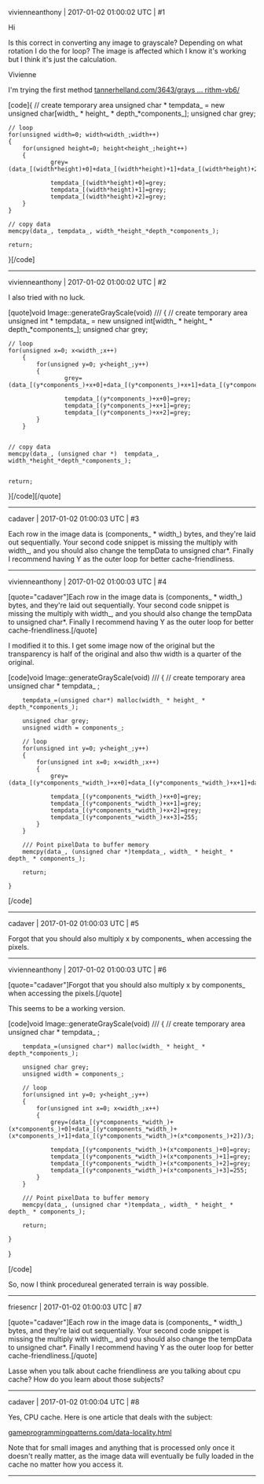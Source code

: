 vivienneanthony | 2017-01-02 01:00:02 UTC | #1

Hi

Is this correct in converting any image to grayscale? Depending on what rotation I do the for loop? The image is affected which I know it's working but I think it's just the calculation.

Vivienne

I'm trying the first method [tannerhelland.com/3643/grays ... rithm-vb6/](http://www.tannerhelland.com/3643/grayscale-image-algorithm-vb6/)


[code]{
    // create temporary area
    unsigned char * tempdata_ = new unsigned char[width_ * height_ * depth_*components_];
    unsigned char grey;

    // loop
    for(unsigned width=0; width<width_;width++)
    {
        for(unsigned height=0; height<height_;height++)
        {
                grey=(data_[(width*height)+0]+data_[(width*height)+1]+data_[(width*height)+2])/3;

                tempdata_[(width*height)+0]=grey;
                tempdata_[(width*height)+1]=grey;
                tempdata_[(width*height)+2]=grey;
        }
    }

    // copy data
    memcpy(data_, tempdata_, width_*height_*depth_*components_);

    return;

}[/code]

-------------------------

vivienneanthony | 2017-01-02 01:00:02 UTC | #2

I also tried with no luck.

[quote]void Image::generateGrayScale(void)
///
{
    // create temporary area
    unsigned  int * tempdata_ = new unsigned int[width_ * height_ * depth_*components_];
    unsigned char grey;

    // loop
    for(unsigned x=0; x<width_;x++)
        {
            for(unsigned y=0; y<height_;y++)
            {
                    grey=(data_[(y*components_)+x+0]+data_[(y*components_)+x+1]+data_[(y*components_)+x+2])/3;

                    tempdata_[(y*components_)+x+0]=grey;
                    tempdata_[(y*components_)+x+1]=grey;
                    tempdata_[(y*components_)+x+2]=grey;
            }
        }


    // copy data
    memcpy(data_, (unsigned char *)  tempdata_, width_*height_*depth_*components_);


    return;

}[/code][/quote]

-------------------------

cadaver | 2017-01-02 01:00:03 UTC | #3

Each row in the image data is (components_ * width_) bytes, and they're laid out sequentially. Your second code snippet is missing the multiply with width_, and you should also change the tempData to unsigned char*. Finally I recommend having Y as the outer loop for better cache-friendliness.

-------------------------

vivienneanthony | 2017-01-02 01:00:03 UTC | #4

[quote="cadaver"]Each row in the image data is (components_ * width_) bytes, and they're laid out sequentially. Your second code snippet is missing the multiply with width_, and you should also change the tempData to unsigned char*. Finally I recommend having Y as the outer loop for better cache-friendliness.[/quote]


I modified it to this. I get some image now of the original but the transparency is half of the original and also thw width is  a quarter of the original. 

[code]void Image::generateGrayScale(void)
///
{
      // create temporary area
        unsigned char * tempdata_ ;

        tempdata_=(unsigned char*) malloc(width_ * height_ * depth_*components_);

        unsigned char grey;
        unsigned width = components_;

        // loop
        for(unsigned int y=0; y<height_;y++)
        {
            for(unsigned int x=0; x<width_;x++)
            {
                grey=(data_[(y*components_*width_)+x+0]+data_[(y*components_*width_)+x+1]+data_[(y*components_*width_)+x+2])/3;

                tempdata_[(y*components_*width_)+x+0]=grey;
                tempdata_[(y*components_*width_)+x+1]=grey;
                tempdata_[(y*components_*width_)+x+2]=grey;
                tempdata_[(y*components_*width_)+x+3]=255;
            }
        }

        /// Point pixelData to buffer memory
        memcpy(data_, (unsigned char *)tempdata_, width_ * height_ * depth_ * components_);

        return;

    }


[/code]

-------------------------

cadaver | 2017-01-02 01:00:03 UTC | #5

Forgot that you should also multiply x by components_ when accessing the pixels.

-------------------------

vivienneanthony | 2017-01-02 01:00:03 UTC | #6

[quote="cadaver"]Forgot that you should also multiply x by components_ when accessing the pixels.[/quote]

This seems to be a working version.

[code]void Image::generateGrayScale(void)
///
{
      // create temporary area
        unsigned char * tempdata_ ;

        tempdata_=(unsigned char*) malloc(width_ * height_ * depth_*components_);

        unsigned char grey;
        unsigned width = components_;

        // loop
        for(unsigned int y=0; y<height_;y++)
        {
            for(unsigned int x=0; x<width_;x++)
            {
                grey=(data_[(y*components_*width_)+(x*components_)+0]+data_[(y*components_*width_)+(x*components_)+1]+data_[(y*components_*width_)+(x*components_)+2])/3;

                tempdata_[(y*components_*width_)+(x*components_)+0]=grey;
                tempdata_[(y*components_*width_)+(x*components_)+1]=grey;
                tempdata_[(y*components_*width_)+(x*components_)+2]=grey;
                tempdata_[(y*components_*width_)+(x*components_)+3]=255;
            }
        }

        /// Point pixelData to buffer memory
        memcpy(data_, (unsigned char *)tempdata_, width_ * height_ * depth_ * components_);

        return;

    }

}



[/code]

So, now I think procedureal generated terrain is way possible.

-------------------------

friesencr | 2017-01-02 01:00:03 UTC | #7

[quote="cadaver"]Each row in the image data is (components_ * width_) bytes, and they're laid out sequentially. Your second code snippet is missing the multiply with width_, and you should also change the tempData to unsigned char*. Finally I recommend having Y as the outer loop for better cache-friendliness.[/quote]

Lasse when you talk about cache friendliness are you talking about cpu cache?  How do you learn about those subjects?

-------------------------

cadaver | 2017-01-02 01:00:04 UTC | #8

Yes, CPU cache. Here is one article that deals with the subject:

[gameprogrammingpatterns.com/data-locality.html](http://gameprogrammingpatterns.com/data-locality.html)

Note that for small images and anything that is processed only once it doesn't really matter, as the image data will eventually be fully loaded in the cache no matter how you access it.

-------------------------

